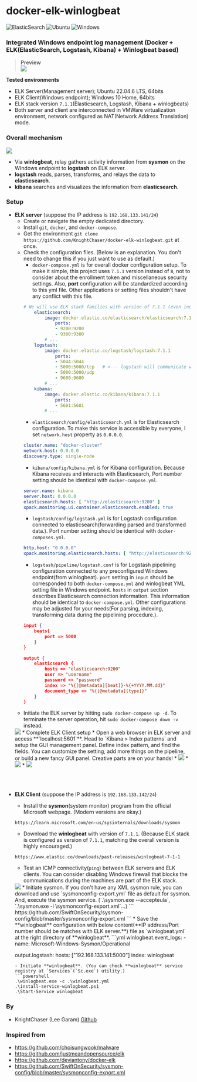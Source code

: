 # docker-elk-winlogbeat

![ElasticSearch](https://img.shields.io/badge/-ElasticSearch-005571?style=for-the-badge&logo=elasticsearch)
![Ubuntu](https://img.shields.io/badge/Ubuntu-E95420?style=for-the-badge&logo=ubuntu&logoColor=white)
![Windows](https://img.shields.io/badge/Windows-0078D6?style=for-the-badge&logo=windows&logoColor=white)


### **Integrated Windows endpoint log management** (Docker + ELK(ElasticSearch, Logstash, Kibana) + Winlogbeat based)
> **Preview**<br><img src="./_readme_asset/preview.png">

**Tested environments**
- ELK Server(Management server); Ubuntu 22.04.6 LTS, 64bits
- ELK Client(Windows endpoint); Windows 10 Home, 64bits
- ELK stack version `7.1.1`(Elasticsearch, Logstash, Kibana + winlogbeats)
- Both server and client are interconnected in VMWare virtualization environment, network configured as NAT(Network Address Translation) mode.

### **Overall mechanism**
<img src="./_readme_asset/elk_stack_diagram.png">

* Via **winlogbeat**, relay gathers activity information from **sysmon** on the WIndows endpoint to **logstash** on ELK server.
* **logstash** reads, parses, transforms, and relays the data to **elasticsearch**.
* **kibana** searches and visualizes the information from **elasticsearch**.


### Setup
* **ELK server** (suppose the IP address is `192.168.133.141/24`)
    * Create or navigate the empty dedicated directory.
    * Install `git`, `docker`, and `docker-compose`.
    * Get the environment `git clone https://github.com/KnightChaser/docker-elk-winlogbeat.git` at once.
    * Check the configuration files. (Below is an explanation. You don't need to change this if you just want to use as default.)
        * `docker-compose.yml` is for overall docker configuration setup. To make it simple, this project uses `7.1.1` version instead of `8`, not to consider about the enrollment token and miscellaneous security settings. Also, **port** configuration will be standardized according to this yml file. Other applications or setting files shouldn't have any conflict with this file.
        ```yml
        # We will use ELK stack families with version of 7.1.1 (even including winlogbeat)
            elasticsearch:
                image: docker.elastic.co/elasticsearch/elasticsearch:7.1.1
                    ports:
                    - 9200:9200
                    - 9300:9300
                # ...
            logstash:
                image: docker.elastic.co/logstash/logstash:7.1.1
                    ports:
                    - 5044:5044
                    - 5000:5000/tcp   # <--- logstash will communicate with winlogbeat installed on Windows endpoint via this port (:5000 in this case.)
                    - 5000:5000/udp
                    - 9600:9600
                # ...
            kibana:
                image: docker.elastic.co/kibana/kibana:7.1.1
                    ports:
                    - 5601:5601
                # ...
        ```
        * `elasticsearch/config/elasticsearch.yml` is for Elasticsearch configuration. To make this service is accessible by everyone, I set `network.host` property as `0.0.0.0`.
        ```yml
        cluster.name: "docker-cluster" 
        network.host: 0.0.0.0 
        discovery.type: single-node
        ```
        * `kibana/config/kibana.yml` is for Kibana configuration. Because Kibana receives and interacts with Elasticsearch, Port number setting should be identical with `docker-compose.yml`.
        ```yml
        server.name: kibana
        server.host: 0.0.0.0
        elasticsearch.hosts: [ "http://elasticsearch:9200" ]
        xpack.monitoring.ui.container.elasticsearch.enabled: true
        ```
        * `logstash/config/logstash.yml` is for Logstash configuration connected to elasticsearch(forwarding parsed and transformed data.). Port number setting should be identical with `docker-composes.yml`.
        ```yml
        http.host: "0.0.0.0"
        xpack.monitoring.elasticsearch.hosts: [ "http://elasticsearch:9200" ]
        ```
        * `logstash/pipeline/logstash.conf` is for Logstash pipelining configuration connected to any preconfigured Windows endpoint(from winlogbeat). `port` setting in `input` should be corresponded to both `docker-compose.yml` and winlogbeat YML setting file in Windows endpoint. `hosts` in `output` section describes Elasticsearch connection information. This information should be identical to `docker-compose.yml`. Other configurations may be adjusted for your needs(For parsing, indexing, transforming data during the pipelining procedure.).
        ```json
        input {
            beats{
                port => 5000
            }    
        }

        output {
            elasticsearch {
                hosts => "elasticsearch:9200"
                user => "username"
                password => "password"
                index => "%{[@metadata][beat]}-%{+YYYY.MM.dd}"
                document_type => "%{[@metadata][type]}"
            }
        }
        ```
    * Initiate the ELK server by hitting `sudo docker-compose up -d`. To terminate the server operation, hit `sudo docker-compose down -v` instead.
    <img src="./_readme_asset/docker_compose.png">
    * Complete ELK Client setup
    * Open a web browser in ELK server and access **`localhost:5601`**. Head to `Kibana > Index patterns` and setup the GUI management panel. Define index pattern, and find the fields. You can customize the setting, add more things on the pipeline, or build a new fancy GUI panel. Creative parts are on your hands!
        * <img src="./_readme_asset/kibana_run_1.png">
        * <img src="./_readme_asset/kibana_run_1b.png">
        * <img src="./_readme_asset/kibana_run_2.png">

<br>
<br>


* **ELK Client** (suppose the IP address is `192.168.133.142/24`)
    * Install the **sysmon**(system monitor) program from the official Microsoft webpage. (Modern versions are okay.)
    ```
    https://learn.microsoft.com/en-us/sysinternals/downloads/sysmon
    ```
    * Download the **winlogbeat** with version of `7.1.1`. (Because ELK stack is configured as version of `7.1.1`, matching the overall version is highly encouraged.)
    ```
    https://www.elastic.co/downloads/past-releases/winlogbeat-7-1-1
    ```
    * Test an ICMP connectivity(`ping`) between ELK servers and ELK clients. You can consider disabling Windows firewall that blocks the communications during the machines are part of the ELK stack.
    <img src="./_readme_asset/disable_firewalls_win10.png"> 
    * Initiate sysmon. If you don't have any XML sysmon rule, you can download and use `sysmonconfig-export.yml` file as default for sysmon. And, execute the sysmon service. (`.\sysmon.exe --accepteula`, `.\sysmon.exe -i <path_to>\sysmonconfig-export.xml`...)
    ```
    https://github.com/SwiftOnSecurity/sysmon-config/blob/master/sysmonconfig-export.xml
    ```
    * Save the **winlogbeat** configuration with below content(**IP address/Port number should be matches with ELK server.**) file as `winlogbeat.yml` at the right directory of **winlogbeat**.
    ```yml
    winlogbeat.event_logs:
        - name: Microsoft-Windows-Sysmon/Operational

    output.logstash:
        hosts: ["192.168.133.141:5000"]
        index: winlogbeat
    ```
    - Initiate **winlogbeat**. (You can check **winlogbeat** service registry at `Services`(`Sc.exe`) utility.)
    ```powershell
    .\winlogbeat.exe -c .\winlogbeat.yml
    .\install-service-winlogbeat.ps1
    .\Start-Service winlogbeat
    ```


### By
- KnightChaser (Lee Garam) [Github](https://github.com/KnightChaser/KnightChaser)

### Inspired from
- https://github.com/choisungwook/malware
- https://github.com/justmeandopensource/elk
- https://github.com/deviantony/docker-elk
- https://github.com/SwiftOnSecurity/sysmon-config/blob/master/sysmonconfig-export.xml